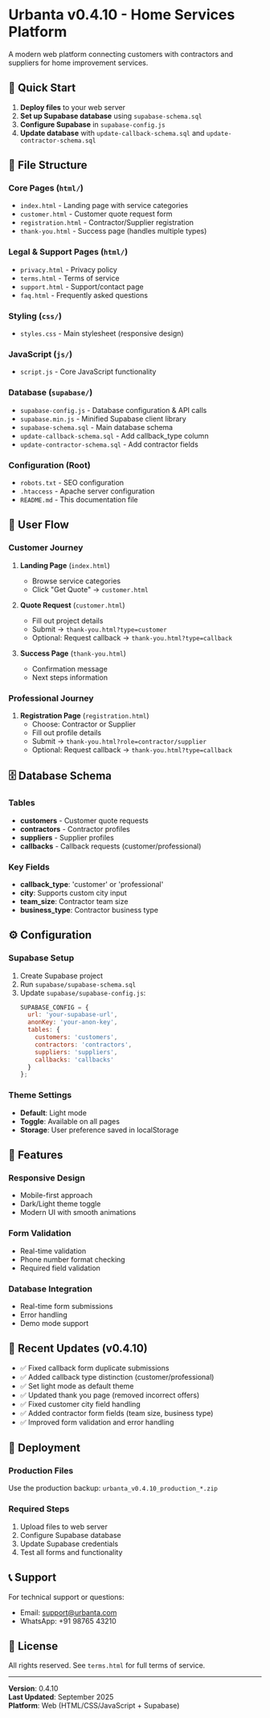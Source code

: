 # Urbanta v0.4.10 - Home Services Platform

A modern web platform connecting customers with contractors and suppliers for home improvement services.

## 🚀 Quick Start

1. **Deploy files** to your web server
2. **Set up Supabase database** using `supabase-schema.sql`
3. **Configure Supabase** in `supabase-config.js`
4. **Update database** with `update-callback-schema.sql` and `update-contractor-schema.sql`

## 📁 File Structure

### Core Pages (`html/`)
- `index.html` - Landing page with service categories
- `customer.html` - Customer quote request form
- `registration.html` - Contractor/Supplier registration
- `thank-you.html` - Success page (handles multiple types)

### Legal & Support Pages (`html/`)
- `privacy.html` - Privacy policy
- `terms.html` - Terms of service
- `support.html` - Support/contact page
- `faq.html` - Frequently asked questions

### Styling (`css/`)
- `styles.css` - Main stylesheet (responsive design)

### JavaScript (`js/`)
- `script.js` - Core JavaScript functionality

### Database (`supabase/`)
- `supabase-config.js` - Database configuration & API calls
- `supabase.min.js` - Minified Supabase client library
- `supabase-schema.sql` - Main database schema
- `update-callback-schema.sql` - Add callback_type column
- `update-contractor-schema.sql` - Add contractor fields

### Configuration (Root)
- `robots.txt` - SEO configuration
- `.htaccess` - Apache server configuration
- `README.md` - This documentation file

## 🔄 User Flow

### Customer Journey
1. **Landing Page** (`index.html`)
   - Browse service categories
   - Click "Get Quote" → `customer.html`

2. **Quote Request** (`customer.html`)
   - Fill out project details
   - Submit → `thank-you.html?type=customer`
   - Optional: Request callback → `thank-you.html?type=callback`

3. **Success Page** (`thank-you.html`)
   - Confirmation message
   - Next steps information

### Professional Journey
1. **Registration Page** (`registration.html`)
   - Choose: Contractor or Supplier
   - Fill out profile details
   - Submit → `thank-you.html?role=contractor/supplier`
   - Optional: Request callback → `thank-you.html?type=callback`

## 🗄️ Database Schema

### Tables
- **customers** - Customer quote requests
- **contractors** - Contractor profiles
- **suppliers** - Supplier profiles
- **callbacks** - Callback requests (customer/professional)

### Key Fields
- **callback_type**: 'customer' or 'professional'
- **city**: Supports custom city input
- **team_size**: Contractor team size
- **business_type**: Contractor business type

## ⚙️ Configuration

### Supabase Setup
1. Create Supabase project
2. Run `supabase/supabase-schema.sql`
3. Update `supabase/supabase-config.js`:
   ```javascript
   SUPABASE_CONFIG = {
     url: 'your-supabase-url',
     anonKey: 'your-anon-key',
     tables: {
       customers: 'customers',
       contractors: 'contractors',
       suppliers: 'suppliers',
       callbacks: 'callbacks'
     }
   };
   ```

### Theme Settings
- **Default**: Light mode
- **Toggle**: Available on all pages
- **Storage**: User preference saved in localStorage

## 🎨 Features

### Responsive Design
- Mobile-first approach
- Dark/Light theme toggle
- Modern UI with smooth animations

### Form Validation
- Real-time validation
- Phone number format checking
- Required field validation

### Database Integration
- Real-time form submissions
- Error handling
- Demo mode support

## 🔧 Recent Updates (v0.4.10)

- ✅ Fixed callback form duplicate submissions
- ✅ Added callback type distinction (customer/professional)
- ✅ Set light mode as default theme
- ✅ Updated thank you page (removed incorrect offers)
- ✅ Fixed customer city field handling
- ✅ Added contractor form fields (team size, business type)
- ✅ Improved form validation and error handling

## 🚀 Deployment

### Production Files
Use the production backup: `urbanta_v0.4.10_production_*.zip`

### Required Steps
1. Upload files to web server
2. Configure Supabase database
3. Update Supabase credentials
4. Test all forms and functionality

## 📞 Support

For technical support or questions:
- Email: support@urbanta.com
- WhatsApp: +91 98765 43210

## 📄 License

All rights reserved. See `terms.html` for full terms of service.

---

**Version**: 0.4.10  
**Last Updated**: September 2025  
**Platform**: Web (HTML/CSS/JavaScript + Supabase)
